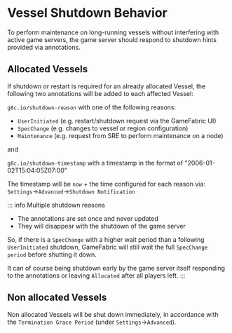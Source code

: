 # Vessel Shutdown Behavior

To perform maintenance on long-running vessels without interfering with active game servers, the game server should respond to shutdown hints provided via annotations.

## Allocated Vessels

If shutdown or restart is required for an already allocated Vessel, the following two annotations will be added to each affected Vessel:

`g8c.io/shutdown-reason` with one of the following reasons:
- `UserInitiated` (e.g. restart/shutdown request via the GameFabric UI)
- `SpecChange`    (e.g. changes to vessel or region configuration)
- `Maintenance`   (e.g. request from SRE to perform maintenance on a node)

and

`g8c.io/shutdown-timestamp` with a timestamp in the format of "2006-01-02T15:04:05Z07:00"


The timestamp will be `now` + the time configured for each reason via: `Settings`->`Advanced`->`Shutdown Notification`

::: info Multiple shutdown reasons
* The annotations are set once and never updated
* They will disappear with the shutdown of the game server

So, if there is a `SpecChange` with a higher wait period than a following `UserInitiated` shutdown, GameFabric will still wait the full `SpecChange period` before shutting it down.

It can of course being shutdown early by the game server itself responding to the annotations or leaving `Allocated` after all players left.
:::


## Non allocated Vessels

Non allocated Vessels will be shut down immediately, in accordance with the `Termination Grace Period` (under `Settings`->`Advanced`).
